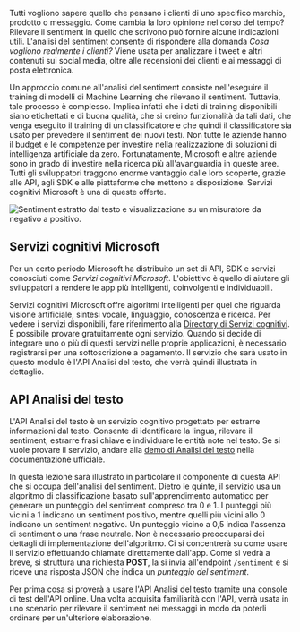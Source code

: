 Tutti vogliono sapere quello che pensano i clienti di uno specifico marchio, prodotto o messaggio. Come cambia la loro opinione nel corso del tempo? Rilevare il sentiment in quello che scrivono può fornire alcune indicazioni utili. L'analisi del sentiment consente di rispondere alla domanda *Cosa vogliono realmente i clienti?* Viene usata per analizzare i tweet e altri contenuti sui social media, oltre alle recensioni dei clienti e ai messaggi di posta elettronica. 

 Un approccio comune all'analisi del sentiment consiste nell'eseguire il training di modelli di Machine Learning che rilevano il sentiment. Tuttavia, tale processo è complesso. Implica infatti che i dati di training disponibili siano etichettati e di buona qualità, che si creino funzionalità da tali dati, che venga eseguito il training di un classificatore e che quindi il classificatore sia usato per prevedere il sentiment dei nuovi testi. Non tutte le aziende hanno il budget e le competenze per investire nella realizzazione di soluzioni di intelligenza artificiale da zero. Fortunatamente, Microsoft e altre aziende sono in grado di investire nella ricerca più all'avanguardia in queste aree. Tutti gli sviluppatori traggono enorme vantaggio dalle loro scoperte, grazie alle API, agli SDK e alle piattaforme che mettono a disposizione. Servizi cognitivi Microsoft è una di queste offerte.

![Sentiment estratto dal testo e visualizzazione su un misuratore da negativo a positivo.](../media-draft/sentiment-analysis.png)


## <a name="microsoft-cognitive-services"></a>Servizi cognitivi Microsoft

Per un certo periodo Microsoft ha distribuito un set di API, SDK e servizi conosciuti come *Servizi cognitivi Microsoft*. L'obiettivo è quello di aiutare gli sviluppatori a rendere le app più intelligenti, coinvolgenti e individuabili.  

Servizi cognitivi Microsoft offre algoritmi intelligenti per quel che riguarda visione artificiale, sintesi vocale, linguaggio, conoscenza e ricerca. Per vedere i servizi disponibili, fare riferimento alla [Directory di Servizi cognitivi](https://azure.microsoft.com/services/cognitive-services/directory/). È possibile provare gratuitamente ogni servizio. Quando si decide di integrare uno o più di questi servizi nelle proprie applicazioni, è necessario registrarsi per una sottoscrizione a pagamento. Il servizio che sarà usato in questo modulo è l'API Analisi del testo, che verrà quindi illustrata in dettaglio. 

## <a name="text-analytics-api"></a>API Analisi del testo

L'API Analisi del testo è un servizio cognitivo progettato per estrarre informazioni dal testo.  Consente di identificare la lingua, rilevare il sentiment, estrarre frasi chiave e individuare le entità note nel testo. Se si vuole provare il servizio, andare alla [demo di Analisi del testo](https://azure.microsoft.com/services/cognitive-services/text-analytics/) nella documentazione ufficiale. 

In questa lezione sarà illustrato in particolare il componente di questa API che si occupa dell'analisi del sentiment. Dietro le quinte, il servizio usa un algoritmo di classificazione basato sull'apprendimento automatico per generare un punteggio del sentiment compreso tra 0 e 1.  I punteggi più vicini a 1 indicano un sentiment positivo, mentre quelli più vicini allo 0 indicano un sentiment negativo. Un punteggio vicino a 0,5 indica l'assenza di sentiment o una frase neutrale. Non è necessario preoccuparsi dei dettagli di implementazione dell'algoritmo. Ci si concentrerà su come usare il servizio effettuando chiamate direttamente dall'app.  Come si vedrà a breve, si struttura una richiesta **POST**, la si invia all'endpoint `/sentiment` e si riceve una risposta JSON che indica un *punteggio del sentiment*.

Per prima cosa si proverà a usare l'API Analisi del testo tramite una console di test dell'API online. Una volta acquisita familiarità con l'API, verrà usata in uno scenario per rilevare il sentiment nei messaggi in modo da poterli ordinare per un'ulteriore elaborazione.
